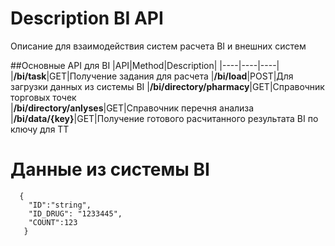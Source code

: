 # Description BI API
Описание для взаимодействия систем расчета ВI и внешних систем



##Основные API для BI
|API|Method|Description|
|----|----|----|
|**/bi/task**|GET|Получение задания для расчета
|**/bi/load**|POST|Для загрузки данных из системы BI 
|**/bi/directory/pharmacy**|GET|Справочник торговых точек  
|**/bi/directory/anlyses**|GET|Справочник перечня анализа
|**/bi/data/{key}**|GET|Получение готового расчитанного результата BI по ключу для ТТ


# Данные из системы BI
```
  {
    "ID":"string", 
    "ID_DRUG": "1233445",
    "COUNT":123
   }
```
